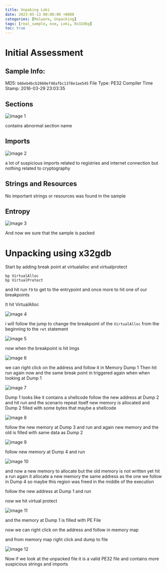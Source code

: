 ```yaml
---
title: Unpaking Loki
date: 2023-05-13 00:00:00 +0800
categories: [Malware, Unpacking]
tags: [real_sample, exe, Loki, 0x32dbg]
toc: true
---
```


# Initial Assessment 

## Sample Info: 
MD5: `b66eb4bcb2860ef48afbc1378e1ae545`
File Type: PE32
Compiler Time Stamp: 2016-03-29 23:03:35

## Sections 

![image 1](/assets/img/posts/loki/1.png)

contains abnormal section name 

## Imports

![image 2](/assets/img/posts/loki/2.png)

a lot of suspicious imports related to registries and internet connection but nothing related to cryptography 

## Strings and  Resources 
No important strings or resources was found in the sample 

## Entropy

![image 3](/assets/img/posts/loki/3.png)

And now we sure that the sample is packed 


# Unpacking using x32gdb
Start by adding break point at virtualalloc and virtualprotect
```
bp VirtualAlloc
bp VirtualProtect
```

and hit run `f9` to get to the entrypoint and once more to hit one of our breakpoints 

It hit VirtualAlloc 

![image 4](/assets/img/posts/loki/4.png)

i will follow the jump to change the breakpoint of the `VirtualAlloc` from the beginning to the `ret` statement

![image 5](/assets/img/posts/loki/5.png)

now when the breakpoint is hit 
Imgs

![image 6](/assets/img/posts/loki/6.png)

we can right click on the address and follow it in Memory Dump 1
Then hit run again now and the same break point in triggered again when when looking at Dump 1 

![image 7](/assets/img/posts/loki/7.png)

Dump 1 looks like it contains a shellcode 
follow the new address at Dump 2 and hit run
and the scenario repeat itself new memory is allocated and Dump 2 filled with some bytes that maybe a shellcode

![image 8](/assets/img/posts/loki/8.png)

follow the new memory at Dump 3 and run 
and again new memory and the old is filled with same data as Dump 2

![image 9](/assets/img/posts/loki/9.png)

follow new memory at Dump 4 and run 

![image 10](/assets/img/posts/loki/10.png)

and now a new memory to allocate but the old memory is not written yet  hit a run again it allocate a new memory the same address as the one we follow in Dump 4 so maybe this region was freed in the middle of the execution 

follow the new address at Dump 1  and run 

now we hit virtual protect 

![image 11](/assets/img/posts/loki/11.png)

and the memory at Dump 1 is filled with PE File 

now we can right click on the address and follow in memory map

and from memory map right click and dump to file 

![image 12](/assets/img/posts/loki/12.png)

Now if we look at the unpacked file it is a valid PE32 file and contains more suspicious strings and imports 
